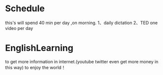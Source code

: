 # Schedule
this's will spend 40 min per day ,on morning.
1、daily dictation
2、TED one video per day

# EnglishLearning
to get more information in internet.(youtube twitter even get more money in this way)
to enjoy the world！

